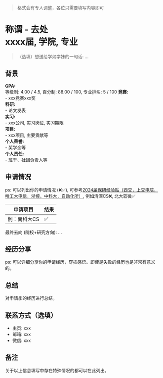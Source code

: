 > 格式会有专人调整，各位只需要填写内容即可

# 称谓 - 去处<br>xxxx届, 学院, 专业
>（选填）想送给学弟学妹的一句话: ...<br>

## 背景
**GPA:**<br>
等级制: 4.00 / 4.5, 百分制: 88.00 / 100, 专业排名: 5 / 100
**竞赛:**<br>
    - xxx竞赛xxx奖<br>
**科研:**<br>
    - 论文发表<br>
**实习:**<br>
    - xxx公司, 实习岗位, 实习期限<br>
**项目:**<br>
    - xxx项目, 主要贡献等<br>
**个人荣誉:**<br>
    - 奖学金等<br>
**个人责任:**<br>
    - 班干、社团负责人等<br>

## 申请情况
ps: 可以列出你的申请情况 (❌✅), 可参考[2024届保研经验贴（西交，上交电院，哈工大电信，浙控，中科大，自动化所）](https://zhuanlan.zhihu.com/p/656435604), 例如清深CS❌, 北大软微✅

|  申请项目   | 结果 |
|  ----  | ----  |
| 例：南科大CS  | ✅ |

最终去向 (院校+研究方向): ...

## 经历分享
ps: 可以详细分享你的申请经历，穿插感悟。即使是失败的经历也是非常有意义的。

## 总结
对申请季的经历进行总结。

## 联系方式（选填）
- 主页: xxx<br>
- 邮箱: xxx<br>
- 微信: xxx<br>

## 备注
关于以上信息填写中存在特殊情况的都可以在此列出。

